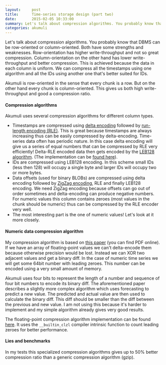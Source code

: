 ```yaml
---
layout:     post
title:      Time-series storage design (part two)
date:       2015-02-05 10:33:00
summary: Let's talk about compression algorithms. You probably know that DBMS can be row-oriented or column-oriented. Both have some strengths and weaknesses. Row-oriented has higher write throughput and ...
categories: akumuli
---
```


Let's talk about compression algorithms. You probably know that DBMS can be row-oriented or column-oriented. Both have some strengths and weaknesses. Row-orientation has higher write-throughput and not so great compression. Column-orientation on the other hand has lower write-throughput and better compression. This is achieved because the data in each column is uniform. We can compress all the timestamps using one algorithm and all the IDs using another one that's better suited for IDs.

Akumuli is row-oriented in the sense that every chunk is a row. But on the other hand every chunk is column-oriented. This gives us both high write-throughput and good a compression ratio.

#### Compression algorithms

Akumuli uses several compression algorithms for different column types.
- Timestamps are compressed using [delta encoding](http://en.wikipedia.org/wiki/Delta_encoding) followed by [run-length encoding (RLE)](http://en.wikipedia.org/wiki/Run-length_encoding). This is great because timestamps are always increasing thus can be easily compressed by delta-encoding. Time-series data often has periodic nature. In this case delta encoding will give us a series of equal numbers that can be compressed by RLE very efficiently! Delta-RLE encoded data then gets encoded by the [LEB128 algorithm](http://en.wikipedia.org/wiki/LEB128). (The implementation can be [found here](https://github.com/akumuli/Akumuli/blob/master/libakumuli/src/compression.h)).
- IDs are compressed using LEB128 encoding. In this scheme small IDs (less then 128) will occupy a single byte and larger IDs will occupy two or more bytes.
- Data offsets (used for binary BLOBs) are compressed using delta encoding followed by [ZigZag encoding](https://developers.google.com/protocol-buffers/docs/encoding#types), RLE and finally LEB128 encoding. We need ZigZag encoding because offsets can go out of order sometimes and delta-encoding can produce negative numbers. For numeric values this column contains zeroes (most values in the chunk should be numeric) thus can be compressed by the RLE encoder very well.
- The most interesting part is the one of numeric values! Let's look at it more closely.

#### Numeric data compression algorithm
My compression algorithm is based on [this paper](http://dl.acm.org/citation.cfm?id=1126035) (you can find PDF online). If we have an array of floating-point values we can't delta-encode them because otherwise precision would be lost. Instead we can XOR two adjacent values and get a binary diff. In the case of numeric time series we will get some 64bit number with leading zeroes. This number can be encoded using a very small amount of memory.

Akumuli uses four bits to represent the length of a number and sequence of four bit numbers to encode its binary diff. The aforementioned paper describes a slightly more complex algorithm which uses forecasting to predict a new value. The predicted and actual value are then used to calculate the binary diff. This diff should be smaller than the diff between the previous and new value. I am not using this because it's harder to implement and my simple algorithm already gives very good results.

The floating-point compression algorithm implementation can be found [here](https://github.com/akumuli/Akumuli/blob/master/libakumuli/src/compression.cpp#L45). It uses the `__builtin_clzl` compiler intrinsic function to count leading zeroes for better performance.

#### Lies and benchmarks
In my tests this specialized compression algorithms gives up to 50% better compression ratio than a generic compression algorithm (gzip).
